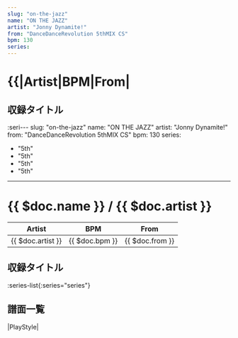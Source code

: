 ```yaml
---
slug: "on-the-jazz"
name: "ON THE JAZZ"
artist: "Jonny Dynamite!"
from: "DanceDanceRevolution 5thMIX CS"
bpm: 130
series:
---
```


# {{|Artist|BPM|From|
## 収録タイトル

:seri---
slug: "on-the-jazz"
name: "ON THE JAZZ"
artist: "Jonny Dynamite!"
from: "DanceDanceRevolution 5thMIX CS"
bpm: 130
series:
  - "5th"
  - "5th"
  - "5th"
  - "5th"
---

# {{ $doc.name }} / {{ $doc.artist }}

|Artist|BPM|From|
|------|---|----|
|{{ $doc.artist }}|{{ $doc.bpm }}|{{ $doc.from }}|

## 収録タイトル

:series-list{:series="series"}

## 譜面一覧

|PlayStyle|